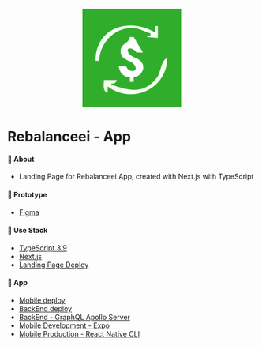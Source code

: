 <p align="center">
   <img src=".github/rebalanceei-logo.png" alt="Rebalanceei" width="200"  height="200"/>
</p>

# Rebalanceei - App

#### :postbox: About

- Landing Page for Rebalanceei App, created with Next.js with TypeScript

#### :pushpin: Prototype

- [Figma](https://www.figma.com/proto/qfuBhnUegnf4mvHtFPEUsO/Untitled?node-id=569%3A669&scaling=scale-down&page-id=569%3A295)

#### :rocket: Use Stack

- [TypeScript 3.9](https://www.typescriptlang.org/docs/handbook/release-notes/typescript-3-9.html)
- [Next.js](https://nextjs.org/docs/getting-started)
- [Landing Page Deploy](https://rebalanceei.vercel.app)

#### 📱 App

- [Mobile deploy](https://play.google.com/store/apps/details?id=com.rebalanceei)
- [BackEnd deploy](https://app-rebalanceei.herokuapp.com/)
- [BackEnd - GraphQL Apollo Server](https://github.com/mayconline/graphql-apollo-server)
- [Mobile Development - Expo](https://github.com/mayconline/rebalanceei-react-native)
- [Mobile Production - React Native CLI](https://github.com/mayconline/rebalanceei-rncli)
